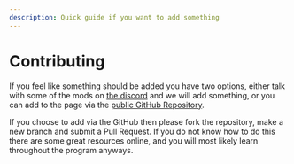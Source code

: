 ```yaml
---
description: Quick guide if you want to add something
---
```


# Contributing

If you feel like something should be added you have two options, either talk with some of the mods on [the discord](https://discord.gg/MGG72qsKrn) and we will add something, or you can add to the page via the [public GitHub Repository](https://github.com/KaiErikNiermann/VU-Amst-Guide).&#x20;

If you choose to add via the GitHub then please fork the repository, make a new branch and submit a Pull Request. If you do not know how to do this there are some great resources online, and you will most likely learn throughout the program anyways.
